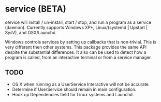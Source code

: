 # service (BETA)
service will install / un-install, start / stop, and run a program as a service (daemon).
Currently supports Windows XP+, Linux/(systemd | Upstart | SysV), and OSX/Launchd.

Windows controls services by setting up callbacks that is non-trivial. This
is very different then other systems. This package provides the same API
despite the substantial differences.
It also can be used to detect how a program is called, from an interactive
terminal or from a service manager.

## TODO
 * OS X when running as a UserService Interactive will not be accurate.
 * Determine if UserService should remain in main configuration.
 * Hook up Dependencies field for Linux systems and Launchd.
